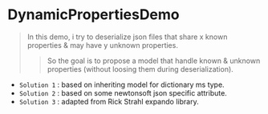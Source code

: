 # DynamicPropertiesDemo

>In this demo, i try to deserialize json files that share x known properties & may have y unknown properties.
>>So the goal is to propose a model that handle known & unknown properties (without loosing them during deserialization).

- `Solution 1` : based on inheriting model for dictionary ms type.
- `Solution 2` : based on some newtonsoft json specific attribute.
- `Solution 3` : adapted from Rick Strahl expando library.
